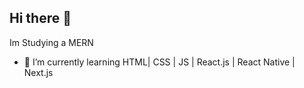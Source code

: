 ## Hi there 👋
Im Studying a MERN 
- 🌱 I’m currently learning HTML| CSS | JS | React.js | React Native | Next.js

<!--
**shahidyusuf/shahidyusuf** is a ✨ _special_ ✨ repository because its `README.md` (this file) appears on your GitHub profile.

Here are some ideas to get you started:

- 🔭 I’m currently working on ...
- 🌱 I’m currently learning HTML| CSS | JS | React.js | React Native | Next.js
- 👯 I’m looking to collaborate on ...
- 🤔 I’m looking for help with ...
- 💬 Ask me about ...
- 📫 How to reach me: ...
- 😄 Pronouns: ...
- ⚡ Fun fact: ...
-->
